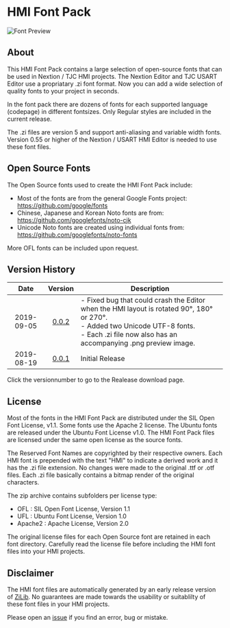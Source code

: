 HMI Font Pack
=============

![Font Preview](https://github.com/fvanroie/HMI-Font-Pack/blob/v0.0.2/HMI%20KoHo-Regular%2028%20(WINDOWS_874).png)

About
-----

This HMI Font Pack contains a large selection of open-source fonts that can be used in Nextion / TJC HMI projects.
The Nextion Editor and TJC USART Editor use a propriatary .zi font format.
Now you can add a wide selection of quality fonts to your project in seconds.

In the font pack there are dozens of fonts for each supported language (codepage) in different fontsizes.
Only Regular styles are included in the current release.

The .zi files are version 5 and support anti-aliasing and variable width fonts. Version 0.55 or higher of the Nextion / USART HMI Editor is needed to use these font files.


Open Source Fonts
-----------------

The Open Source fonts used to create the HMI Font Pack include:

- Most of the fonts are from the general Google Fonts project: https://github.com/google/fonts
- Chinese, Japanese and Korean Noto fonts are from: https://github.com/googlefonts/noto-cjk
- Unicode Noto fonts are created using individual fonts from: https://github.com/googlefonts/noto-fonts

More OFL fonts can be included upon request.


Version History
---------------

| Date       | Version | Description
|:----------:|:-------:|----------------
| 2019-09-05 |  [0.0.2][2]  | - Fixed bug that could crash the Editor when the HMI layout is rotated 90°, 180° or 270°.<br>- Added two Unicode UTF-8 fonts.<br>- Each .zi file now also has an accompanying .png preview image.
| 2019-08-19 |  [0.0.1][1]  | Initial Release

Click the versionnumber to go to the Realease download page.

[1]: https://github.com/fvanroie/HMI-Font-Pack/releases/tag/v0.0.1-alpha
[2]: https://github.com/fvanroie/HMI-Font-Pack/releases/tag/v0.0.2-alpha

License
-------

Most of the fonts in the HMI Font Pack are distributed under the SIL Open Font License, v1.1.
Some fonts use the Apache 2 license. The Ubuntu fonts are released under the Ubuntu Font License v1.0.
The HMI Font Pack files are licensed under the same open license as the source fonts.

The Reserved Font Names are copyrighted by their respective owners.
Each HMI font is prepended with the text "HMI" to indicate a derived work and it has the .zi file extension.
No changes were made to the original .ttf or .otf files. Each .zi file basically contains a bitmap render of the original characters.

The zip archive contains subfolders per license type:
- OFL : SIL Open Font License, Version 1.1
- UFL : Ubuntu Font License, Version 1.0
- Apache2 : Apache License, Version 2.0

The original license files for each Open Source font are retained in each font directory.
Carefully read the license file before including the HMI font files into your HMI projects.


Disclaimer
----------

The HMI font files are automatically generated by an early release version of [ZiLib](https://github.com/hagronnestad/nextion-font-editor/tree/master/NextionFontEditor/ZiLib). No guarantees are made towards the usability or suitablilty of these font files in your HMI projects.

Please open an [issue](https://github.com/fvanroie/HMI-Font-Pack/issues) if you find an error, bug or mistake.
